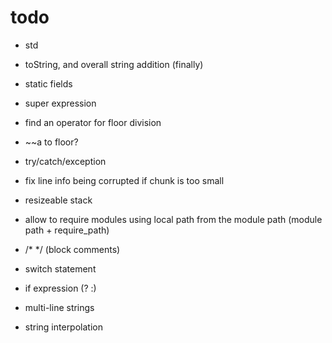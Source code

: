# todo

* std

* toString, and overall string addition (finally)
* static fields
* super expression

* find an operator for floor division
* ~~a to floor?

* try/catch/exception
* fix line info being corrupted if chunk is too small
* resizeable stack
* allow to require modules using local path from the module path (module path + require_path)
* /* */ (block comments)
* switch statement
* if expression (? :)
* multi-line strings
* string interpolation